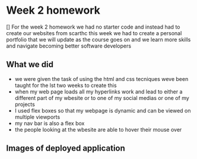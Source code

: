# Week 2 homework
[]
For the week 2 homework we had no starter code and instead had to create our websites from scarthc this week we had to create a personal portfolio that we will update as the course goes on and we learn more skills and navigate becoming better software developers

## What we did
* we were given the task of using the html and css tecniques weve been taught for the lst two weeks to create this 
* when my web page loads all my hyperlinks work and lead to either a different part of my wbesite or to one of my social medias or one of my projects 
* I used flex boxes so that my webpage is dynamic and can be viewed on multiple viewports 
* my nav bar is also a flex box 
* the people looking at the wbesite are able to hover their mouse over 

## Images of deployed application 


